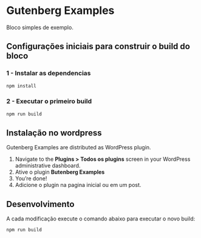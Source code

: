 # Gutenberg Examples

Bloco simples de exemplo.

## Configurações iniciais para construir o build do bloco

### 1 - Instalar as dependencias

```bash
npm install
```

### 2 - Executar o primeiro build

```bash
npm run build
```

## Instalação no wordpress

Gutenberg Examples are distributed as WordPress plugin.

1. Navigate to the **Plugins > Todos os plugins** screen in your WordPress administrative dashboard.
2. Ative o plugin **Butenberg Examples**
3. You’re done!
4. Adicione o plugin na pagina inicial ou em um post.

## Desenvolvimento

A cada modificação execute o comando abaixo para executar o novo build:

```bash
npm run build
```
